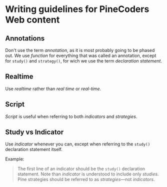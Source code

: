 # Writing guidelines for PineCoders Web content

## Annotations
Don't use the term *annotation*, as it is most probably going to be phased out. We use *function* for everything that was called an annotation, except for `study()` and `strategy()`, for wich we use the term *declaration statement*.

## Realtime
Use *realtime* rather than *real time* or *real-time*.

## Script
*Script* is useful when referring to both *indicators* and *strategies*.

## Study vs Indicator
Use *indicator* whenever you can, except when referring to the `study()` declaration statement itself.

Example:
> The first line of an indicator should be the `study()` declaration statement.
Note than *indicator* is understood to include only *studies*. Pine strategies should be referred to as *strategies*—not *indicators*.

